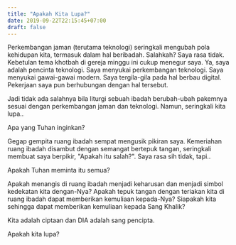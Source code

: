 ```yaml
---
title: "Apakah Kita Lupa?"
date: 2019-09-22T22:15:45+07:00
draft: false
---
```


Perkembangan jaman (terutama teknologi) seringkali mengubah pola kehidupan kita, termasuk dalam hal beribadah. Salahkah? Saya rasa tidak. Kebetulan tema khotbah di gereja minggu ini cukup menegur saya. Ya, saya adalah pencinta teknologi. Saya menyukai perkembangan teknologi. Saya menyukai gawai-gawai modern. Saya tergila-gila pada hal berbau digital. Pekerjaan saya pun berhubungan dengan hal tersebut.

Jadi tidak ada salahnya bila liturgi sebuah ibadah berubah-ubah pakemnya sesuai dengan perkembangan jaman dan teknologi. Namun, seringkali kita lupa..

Apa yang Tuhan inginkan?

Gegap gempita ruang ibadah sempat mengusik pikiran saya. Kemeriahan ruang ibadah disambut dengan semangat bertepuk tangan, seringkali membuat saya berpikir, "Apakah itu salah?". Saya rasa sih tidak, tapi..

Apakah Tuhan meminta itu semua?

Apakah menangis di ruang ibadah menjadi keharusan dan menjadi simbol kedekatan kita dengan-Nya? Apakah tepuk tangan dengan teriakan kita di ruang ibadah dapat memberikan kemuliaan kepada-Nya? Siapakah kita sehingga dapat memberikan kemuliaan kepada Sang Khalik?

Kita adalah ciptaan dan DIA adalah sang pencipta.

Apakah kita lupa?